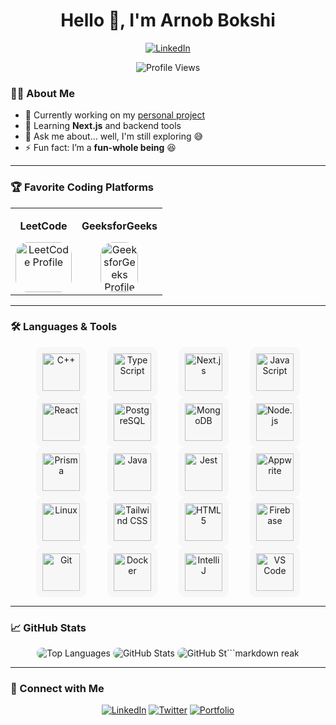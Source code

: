 <h1 align="center">Hello 👋, I'm Arnob Bokshi</h1>

<p align="center">
  <a href="https://github.com/arnob100">
   <img src="https://img.shields.io/badge/-LinkedIn-blue?style=for-the-badge&logo=Linkedin&logoColor=white" alt="LinkedIn" alt="Trophies" />
  </a>
</p>

<!-- Profile Views Counter -->
<p align="center">
  <img src="https://komarev.com/ghpvc/?username=arnob100&label=Profile%20Views&color=ff69b4&style=flat-square" alt="Profile Views" />
</p>

### 👨‍💻 About Me
- 🔭 Currently working on my [personal project](https://github.com/arnob100/CustomizePhoneCase)
- 🌱 Learning **Next.js** and backend tools
- 💬 Ask me about… well, I'm still exploring 😅
- ⚡ Fun fact: I’m a **fun-whole being** 😆

---

### 🏆 Favorite Coding Platforms
<div align="center">
  <table>
    <tr>
      <td align="center">
        <p><strong>LeetCode</strong></p>
        <a href="https://leetcode.com/arnob69" target="_blank">
          <img src="https://upload.wikimedia.org/wikipedia/commons/1/19/LeetCode_logo_black.png" alt="LeetCode Profile" height="80" width="90" style="border-radius: 20px;"/>
        </a>
      </td>
      <td align="center">
        <p><strong>GeeksforGeeks</strong></p>
        <a href="https://auth.geeksforgeeks.org/user/ararno47m4" target="_blank">
          <img src="https://upload.wikimedia.org/wikipedia/commons/4/43/GeeksforGeeks.svg" alt="GeeksforGeeks Profile"height="80" width="60" style="border-radius: 20px;"/>
        </a>
      </td>
    </tr>
  </table>
</div>

---

### 🛠 Languages & Tools
<p align="center">
  <img src="https://cdn.jsdelivr.net/gh/devicons/devicon/icons/cplusplus/cplusplus-original.svg" height="60" alt="C++" style="margin: 0 15px; padding: 10px; border-radius: 10px; background: #f7f7f7;"/>
  <img src="https://cdn.jsdelivr.net/gh/devicons/devicon/icons/typescript/typescript-original.svg" height="60" alt="TypeScript" style="margin: 0 15px; padding: 10px; border-radius: 10px; background: #f7f7f7;"/>
  <img src="https://cdn.jsdelivr.net/gh/devicons/devicon/icons/nextjs/nextjs-original.svg" height="60" alt="Next.js" style="margin: 0 15px; padding: 10px; border-radius: 10px; background: #f7f7f7;"/>
  <img src="https://cdn.jsdelivr.net/gh/devicons/devicon/icons/javascript/javascript-original.svg" height="60" alt="JavaScript" style="margin: 0 15px; padding: 10px; border-radius: 10px; background: #f7f7f7;"/>
  <img src="https://cdn.jsdelivr.net/gh/devicons/devicon/icons/react/react-original.svg" height="60" alt="React" style="margin: 0 15px; padding: 10px; border-radius: 10px; background: #f7f7f7;"/>
  <img src="https://cdn.jsdelivr.net/gh/devicons/devicon/icons/postgresql/postgresql-original.svg" height="60" alt="PostgreSQL" style="margin: 0 15px; padding: 10px; border-radius: 10px; background: #f7f7f7;"/>
  <img src="https://cdn.jsdelivr.net/gh/devicons/devicon/icons/mongodb/mongodb-original.svg" height="60" alt="MongoDB" style="margin: 0 15px; padding: 10px; border-radius: 10px; background: #f7f7f7;"/>
  <img src="https://cdn.jsdelivr.net/gh/devicons/devicon/icons/nodejs/nodejs-original.svg" height="60" alt="Node.js" style="margin: 0 15px; padding: 10px; border-radius: 10px; background: #f7f7f7;"/>
  <img src="https://cdn.jsdelivr.net/gh/devicons/devicon/icons/prisma/prisma-original.svg" height="60" alt="Prisma" style="margin: 0 15px; padding: 10px; border-radius: 10px; background: #f7f7f7;"/>
  <img src="https://cdn.jsdelivr.net/gh/devicons/devicon/icons/java/java-original.svg" height="60" alt="Java" style="margin: 0 15px; padding: 10px; border-radius: 10px; background: #f7f7f7;"/>
  <img src="https://cdn.jsdelivr.net/gh/devicons/devicon/icons/jest/jest-plain.svg" height="60" alt="Jest" style="margin: 0 15px; padding: 10px; border-radius: 10px; background: #f7f7f7;"/>
  <img src="https://cdn.jsdelivr.net/gh/devicons/devicon/icons/appwrite/appwrite-original.svg" height="60" alt="Appwrite" style="margin: 0 15px; padding: 10px; border-radius: 10px; background: #f7f7f7;"/>
  <img src="https://cdn.jsdelivr.net/gh/devicons/devicon/icons/linux/linux-original.svg" height="60" alt="Linux" style="margin: 0 15px; padding: 10px; border-radius: 10px; background: #f7f7f7;"/>
  <img src="https://cdn.jsdelivr.net/gh/devicons/devicon/icons/tailwindcss/tailwindcss-original-wordmark.svg" height="60" alt="Tailwind CSS" style="margin: 0 15px; padding: 10px; border-radius: 10px; background: #f7f7f7;"/>
  <img src="https://cdn.jsdelivr.net/gh/devicons/devicon/icons/html5/html5-original.svg" height="60" alt="HTML5" style="margin: 0 15px; padding: 10px; border-radius: 10px; background: #f7f7f7;"/>
  <img src="https://cdn.jsdelivr.net/gh/devicons/devicon/icons/firebase/firebase-plain.svg" height="60" alt="Firebase" style="margin: 0 15px; padding: 10px; border-radius: 10px; background: #f7f7f7;"/>
  <img src="https://cdn.jsdelivr.net/gh/devicons/devicon/icons/git/git-original.svg" height="60" alt="Git" style="margin: 0 15px; padding: 10px; border-radius: 10px; background: #f7f7f7;"/>
  <img src="https://cdn.jsdelivr.net/gh/devicons/devicon/icons/docker/docker-original.svg" height="60" alt="Docker" style="margin: 0 15px; padding: 10px; border-radius: 10px; background: #f7f7f7;"/>
  <img src="https://cdn.jsdelivr.net/gh/devicons/devicon/icons/intellij/intellij-original.svg" height="60" alt="IntelliJ" style="margin: 0 15px; padding: 10px; border-radius: 10px; background: #f7f7f7;"/>
  <img src="https://cdn.jsdelivr.net/gh/devicons/devicon/icons/vscode/vscode-original.svg" height="60" alt="VS Code" style="margin: 0 15px; padding: 10px; border-radius: 10px; background: #f7f7f7;"/>
</p>

---

### 📈 GitHub Stats
<p align="center">
  <img src="https://github-readme-stats.vercel.app/api/top-langs?username=arnob100&show_icons=true&locale=en&layout=compact&theme=gruvbox" alt="Top Languages" style="border-radius: 10px;"/>
  <img src="https://github-readme-stats.vercel.app/api?username=arnob100&show_icons=true&locale=en&theme=gruvbox" alt="GitHub Stats" style="border-radius: 10px;"/>
  <img src="https://github-readme-streak-stats.herokuapp.com/?user=arnob100&theme=gruvbox" alt="GitHub St```markdown
reak" alt="GitHub Streak Stats" style="border-radius: 10px;"/>
</p>

---

### 🔗 Connect with Me
<p align="center">
  <a href="https://linkedin.com/in/arnobbokshi" target="_blank"><img src="https://img.shields.io/badge/LinkedIn-%230077B5.svg?style=for-the-badge&logo=linkedin&logoColor=white" alt="LinkedIn"/></a>
  <a href="https://twitter.com/arnobbokshi" target="_blank"><img src="https://img.shields.io/badge/Twitter-%231DA1F2.svg?style=for-the-badge&logo=twitter&logoColor=white" alt="Twitter"/></a>
  <a href="https://arnobbokshi.com" target="_blank"><img src="https://img.shields.io/badge/Portfolio-%23000000.svg?style=for-the-badge&logo=firefox&logoColor=white" alt="Portfolio"/></a>
</p>
